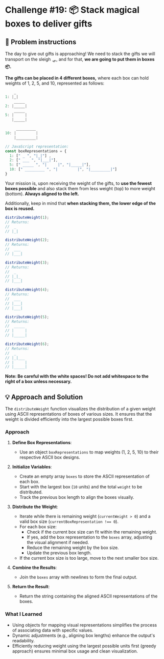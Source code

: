 # Challenge #19: 📦 Stack magical boxes to deliver gifts

## 🧠 Problem instructions

The day to give out gifts is approaching! We need to stack the gifts we will transport on the sleigh 🛷, and for that, **we are going to put them in boxes 📦.**

**The gifts can be placed in 4 different boxes,** where each box can hold weights of 1, 2, 5, and 10, represented as follows:

```javascript
    _
1: |_|
    _____
2: |_____|
    _____
5: |     |
   |_____|

     _________
10: |         |
    |_________|

// JavaScript representation:
const boxRepresentations = {
  1: [" _ ", "|_|"] ,
  2: [" ___ ", "|___|"],
  5: [" _____ ", "|     |", "|_____|"],
  10: [" _________ ", "|         |", "|_________|"]
}
```

Your mission is, upon receiving the weight of the gifts, to **use the fewest boxes possible** and also stack them from less weight (top) to more weight (bottom). **Always aligned to the left.**

Additionally, keep in mind that **when stacking them, the lower edge of the box is reused.**

```javascript
distributeWeight(1);
// Returns:
//  _
// |_|

distributeWeight(2);
// Returns:
//  ___
// |___|

distributeWeight(3);
// Returns:
//  _
// |_|_
// |___|

distributeWeight(4);
// Returns:
//  ___
// |___|
// |___|

distributeWeight(5);
// Returns:
//  _____
// |     |
// |_____|

distributeWeight(6);
// Returns:
//  _
// |_|___
// |     |
// |_____|
```

**Note: Be careful with the white spaces! Do not add whitespace to the right of a box unless necessary.**

## 💡 Approach and Solution

The `distributeWeight` function visualizes the distribution of a given weight using ASCII representations of boxes of various sizes. It ensures that the weight is divided efficiently into the largest possible boxes first.

### Approach

1. **Define Box Representations**:

   - Use an object `boxRepresentations` to map weights (1, 2, 5, 10) to their respective ASCII box designs.

2. **Initialize Variables**:

   - Create an empty array `boxes` to store the ASCII representation of each box.
   - Start with the largest box (`10` units) and the total `weight` to be distributed.
   - Track the previous box length to align the boxes visually.

3. **Distribute the Weight**:

   - Iterate while there is remaining weight (`currentWeight > 0`) and a valid box size (`currentBoxRepresentation !== 0`).
   - For each box size:
     - Check if the current box size can fit within the remaining weight.
     - If yes, add the box representation to the `boxes` array, adjusting the visual alignment if needed.
     - Reduce the remaining weight by the box size.
     - Update the previous box length.
   - If the current box size is too large, move to the next smaller box size.

4. **Combine the Results**:

   - Join the `boxes` array with newlines to form the final output.

5. **Return the Result**:
   - Return the string containing the aligned ASCII representations of the boxes.

### What I Learned

- Using objects for mapping visual representations simplifies the process of associating data with specific values.
- Dynamic adjustments (e.g., aligning box lengths) enhance the output's readability.
- Efficiently reducing weight using the largest possible units first (greedy approach) ensures minimal box usage and clean visualization.
